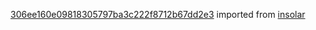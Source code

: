 [306ee160e09818305797ba3c222f8712b67dd2e3](https://github.com/insolar/insolar/commit/306ee160e09818305797ba3c222f8712b67dd2e3) imported from [insolar](https://github.com/insolar/insolar)
